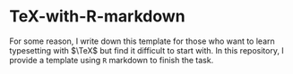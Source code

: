 # TeX-with-R-markdown

For some reason, I write down this template for those who want to learn typesetting with $\TeX$ but find it difficult to start with. In this repository, I provide a template using `R` markdown to finish the task. 